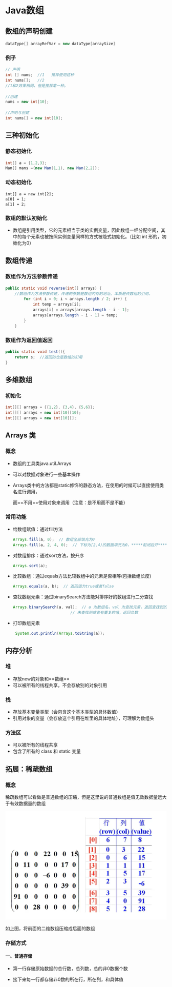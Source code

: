 # Java数组

## 数组的声明创建

```java
dataType[] arrayRefVar = new dataType[arraySize]
```

### 例子

```java
// 声明
int [] nums;  //1   推荐使用这种
int nums[];   //2
//1和2效果相同，但是推荐第一种。

//创建
nums = new int[10];

//声明与创建
int nums[] = new int[10];
```



## 三种初始化

### 静态初始化

```java
int[] a = {1,2,3};
Man[] mans ={new Man(1,1), new Man(2,2)};
```

### 动态初始化

```
int[] a = new int[2];
a[0] = 1;
a[1] = 2;
```

### 数组的默认初始化

- 数组是引用类型，它的元素相当于类的实例变量，因此数组一经分配空间，其中的每个元素也被按照实例变量同样的方式被隐式初始化。（比如 int 形的，初始化为0）



## 数组传递

### 数组作为方法参数传递

```java
public static void reverse(int[] arrays) {  
    //数组作为方法参数传递，传递的参数是数组内存的地址。本质是传数组的引用。
        for (int i = 0; i < arrays.length / 2; i++) {
            int temp = arrays[i];
            arrays[i] = arrays[arrays.length - i - 1];
            arrays[arrays.length - i - 1] = temp;
        }
    }
```

### 数组作为返回值返回

```java
public static void test(){
	return s;  //返回的也是数组的引用
}
```



## 多维数组

### 初始化

```java
int[][] arrays = {{1,2}, {3,4}, {5,6}};
int[][] arrays = new int[10][10];
int[][] arrays = new int[10][];
```



## Arrays 类

### 概念

- 数组的工具类java.util.Arrays

- 可以对数据对象进行一些基本操作

- Arrays类中的方法都是static修饰的静态方法，在使用的时候可以直接使用类名进行调用，

  而==不用==使用对象来调用（注意：是不用而不是不能）
### 常用功能
- 给数组赋值：通过fill方法

  ```java
  Arrays.fill(a, 0);  // 数组全部填充为0
  Arrays.fill(a, 2, 4, 0);  // 下标为[2,4)的数据填充为0，*****前闭后开*****
  ```

- 对数组排序：通过sort方法，按升序

  ```java
  Arrays.sort(a);
  ```

- 比较数组：通过equals方法比较数组中的元素是否相等(包括数组长度)

  ```java
  Arrays.equals(a, b);  // 返回值为true或者false
  ```

- 查找数组元素：通过binarySearch方法能对排序好的数组进行二分查找	

  ```java
  Arrays.binarySearch(a, val);  // a 为数组名，val 为查找元素，返回查找到的值的下标
  						   // 未查找到或者有重复的值，返回负数
  ```

- 打印数组元素

  ```java
   System.out.println(Arrays.toString(a));
  ```



## 内存分析

### 堆

- 存放new的对象和==数组==
- 可以被所有的线程共享，不会存放别的对象引用
### 栈
- 存放基本变量类型（会包含这个基本类型的具体数值）
- 引用对象的变量（会存放这个引用在堆里的具体地址），可理解为数组头
### 方法区
- 可以被所有的线程共享
- 包含了所有的 class 和 static 变量



## 拓展：稀疏数组

### 概念

稀疏数组可以看做是普通数组的压缩，但是这里说的普通数组是值无效数据量远大于有效数据量的数组

![稀疏数组](picture\image-20210207114507861.png)	

如上图，将前面的二维数组压缩成后面的数组

### 存储方式

#### 一、普通存储

- 第一行存储原始数据的总行数，总列数，总的非0数据个数

- 接下来每一行都存储非0数的所在行，所在列，和具体值